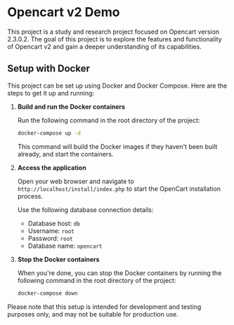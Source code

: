 # Opencart v2 Demo

This project is a study and research project focused on Opencart version 2.3.0.2. The goal of this project is to explore the features and functionality of Opencart v2 and gain a deeper understanding of its capabilities.

## Setup with Docker

This project can be set up using Docker and Docker Compose. Here are the steps to get it up and running:

1. **Build and run the Docker containers**

    Run the following command in the root directory of the project:

    ```bash
    docker-compose up -d
    ```

    This command will build the Docker images if they haven't been built already, and start the containers.

2. **Access the application**

    Open your web browser and navigate to `http://localhost/install/index.php` to start the OpenCart installation process.

    Use the following database connection details:

    - Database host: `db`
    - Username: `root`
    - Password: `root`
    - Database name: `opencart`

3. **Stop the Docker containers**

    When you're done, you can stop the Docker containers by running the following command in the root directory of the project:

    ```bash
    docker-compose down
    ```

Please note that this setup is intended for development and testing purposes only, and may not be suitable for production use.